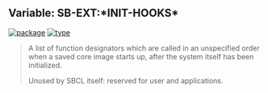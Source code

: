 ## Variable: SB-EXT:\*INIT-HOOKS\*
[![package](https://img.shields.io/badge/Package-SB--EXT-5f9ea0.svg?style=social&colorA=999999)](../) [![type](https://img.shields.io/badge/Type-Variable-5f9ea0.svg?style=social&colorA=999999)](../#variable) 

> A list of function designators which are called in an unspecified
> order when a saved core image starts up, after the system itself has
> been initialized.
> 
> Unused by SBCL itself: reserved for user and applications.

